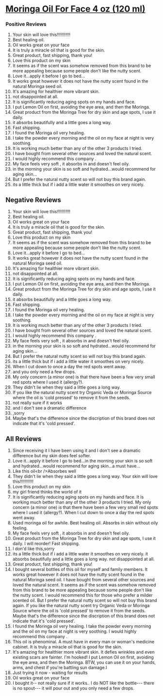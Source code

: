 # [Moringa Oil For Face 4 oz (120 ml)](https://products.checkmycream.com/products/Moringa-Oil-For-Face-4-oz-(120-ml).html)

### Positive Reviews

<ol>
      <li>Your skin will love this!!!!!!!!!!!</li>
      <li>Best healing oil.</li>
      <li>Oil works great on your face</li>
      <li>It is truly a miracle oil that is good for the skin.</li>
      <li>Great product, fast shipping, thank you!</li>
      <li>Love this product on my skin</li>
      <li>It seems as if the scent was somehow removed from this brand to be more appealing because some people don&#x27;t like the nutty scent.</li>
      <li>Love it...apply it before I go to bed...</li>
      <li>It works great however it does not have the nutty scent found in the natural Moringa seed oil.</li>
      <li>It&#x27;s amazing for healthier more vibrant skin.</li>
      <li>not disappointed at all.</li>
      <li>It is significantly reducing aging spots on my hands and face.</li>
      <li>I put Lemon Oil on first, avoiding the eye area, and then the Moringa.</li>
      <li>Great product from the Moringa Tree for dry skin and age spots, I use it daily.  </li>
      <li>it absorbs beautifully and a little goes a long way.</li>
      <li>Fast shipping.</li>
      <li>I found the Moringa oil very healing.</li>
      <li>I take the powder every morning and the oil on my face at night is very soothing.</li>
      <li>It is working much better than any of the other 3 products I tried.</li>
      <li>I have bought from several other sources and loved the natural scent.</li>
      <li>I would highly recommend this company .</li>
      <li>My face feels very soft , it absorbs in and doesn&#x27;t  feel oily.</li>
      <li>in the morning your skin is so soft and hydrated...would recommend for aging skin...</li>
      <li>But I prefer the natural nutty scent so will not buy this brand again.</li>
      <li>its a little thick but if i add a little water it smoothes on very nicely.</li>
</ol>


<h2>Negative Reviews</h2>
<ol>
<li> Your skin will love this!!!!!!!!!!!</li>
<li> Best healing oil.</li>
<li> Oil works great on your face</li>
<li> It is truly a miracle oil that is good for the skin.</li>
<li> Great product, fast shipping, thank you!</li>
<li> Love this product on my skin</li>
<li> It seems as if the scent was somehow removed from this brand to be more appealing because some people don&#x27;t like the nutty scent.</li>
<li> Love it...apply it before I go to bed...</li>
<li> It works great however it does not have the nutty scent found in the natural Moringa seed oil.</li>
<li> It&#x27;s amazing for healthier more vibrant skin.</li>
<li> not disappointed at all.</li>
<li> It is significantly reducing aging spots on my hands and face.</li>
<li> I put Lemon Oil on first, avoiding the eye area, and then the Moringa.</li>
<li> Great product from the Moringa Tree for dry skin and age spots, I use it daily.  </li>
<li> it absorbs beautifully and a little goes a long way.</li>
<li> Fast shipping.</li>
<li> I found the Moringa oil very healing.</li>
<li> I take the powder every morning and the oil on my face at night is very soothing.</li>
<li> It is working much better than any of the other 3 products I tried.</li>
<li> I have bought from several other sources and loved the natural scent.</li>
<li> I would highly recommend this company .</li>
<li> My face feels very soft , it absorbs in and doesn&#x27;t  feel oily.</li>
<li> in the morning your skin is so soft and hydrated...would recommend for aging skin...</li>
<li> But I prefer the natural nutty scent so will not buy this brand again.</li>
<li> its a little thick but if i add a little water it smoothes on very nicely.</li>
<li> When I cut down to once a day the red spots went away.</li>
<li> and you only need a few drops.</li>
<li> My only concern (a minor one) is that there have been a few very small red spots where I used it (allergy?).</li>
<li> They didn&#x27;t lie when they said a little goes a long way.</li>
<li> If you like the natural nutty scent try Organic Veda or Moringa Source where the oil is &#x27;cold pressed&#x27; to remove it from the seeds.</li>
<li> not really sure if it works</li>
<li> and I don&#x27;t see a dramatic difference</li>
<li> ,sorry</li>
<li> Maybe that&#x27;s the difference since the discription of this brand does not indicate that it&#x27;s &#x27;cold pressed&#x27;.</li>
</ol>

<h2>All Reviews</h2>

<ol>
    <li> Since receiving it I have been using it and I don&#x27;t see a dramatic difference but my skin does feel softer.</li>
    <li> Love it...apply it before I go to bed...in the morning your skin is so soft and hydrated...would recommend for aging skin...a must have...</li>
    <li> Like this oil&lt;br /&gt;Absorbes well</li>
    <li> They didn&#x27;t lie when they said a little goes a long way. Your skin will love this!!!!!!!!!!!</li>
    <li> Love this product on my skin</li>
    <li> my girl friend thinks the world of it</li>
    <li> It is significantly reducing aging spots on my hands and face. It is working much better than any of the other 3 products I tried. My only concern (a minor one) is that there have been a few very small red spots where I used it (allergy?). When I cut down to once a day the red spots went away.</li>
    <li> Used moringa oil for awhile. Best healing oil. Absorbs in skin without oily feeling.</li>
    <li> My face feels very soft , it absorbs in and doesn&#x27;t  feel oily.</li>
    <li> Great product from the Moringa Tree for dry skin and age spots, I use it daily.  I will reorder! Fast shipping.</li>
    <li> l don&#x27;d like  this,sorry</li>
    <li> its a little thick but if i add a little water it smoothes on very nicely. it absorbs beautifully and a little goes a long way. not disappointed at all.</li>
    <li> Great product, fast shipping, thank you!</li>
    <li> I bought several bottles of this oil for myself and family members. It works great however it does not have the nutty scent found in the natural Moringa seed oil. I have bought from several other sources and loved the natural scent. It seems as if the scent was somehow removed from this brand to be more appealing because some people don&#x27;t like the nutty scent. I would recommend this for those who prefer a milder scented oil. But I prefer the natural nutty scent so will not buy this brand again. If you like the natural nutty scent try Organic Veda or Moringa Source where the oil is &#x27;cold pressed&#x27; to remove it from the seeds. Maybe that&#x27;s the difference since the discription of this brand does not indicate that it&#x27;s &#x27;cold pressed&#x27;.</li>
    <li> I found the Moringa oil very healing. I take the powder every morning and the oil on my face at night is very soothing. I would highly recommend this company .</li>
    <li> This oil is phenominal. A must have in every man or woman&#x27;s medicine cabinet. It is truly a miracle oil that is good for the skin.</li>
    <li> It&#x27;s amazing for healthier more vibrant skin. It defies wrinkles and even existing scars are fainter. I&#x27;m hooked! I put Lemon Oil on first, avoiding the eye area, and then the Moringa. BTW, you can use it on your hands, arms, and chest if you&#x27;re battling sun damage.I</li>
    <li> Just trying it now - waiting for results</li>
    <li> Oil works great on your face</li>
    <li> I bought it-- not really sure if it works.. I do NOT like the bottle--- there is no spout--- it will pour out and you only need a few drops.</li>
</ol>




